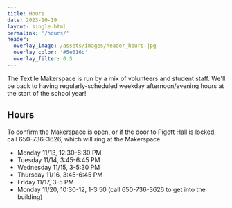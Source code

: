 ```yaml
---
title: Hours
date: 2023-10-19
layout: single.html
permalink: '/hours/'
header:
  overlay_image: /assets/images/header_hours.jpg
  overlay_color: '#5e616c'
  overlay_filter: 0.5
---
```


The Textile Makerspace is run by a mix of volunteers and student staff. We'll be back to having regularly-scheduled weekday afternoon/evening hours at the start of the school year!

## Hours

To confirm the Makerspace is open, or if the door to Pigott Hall is locked, call 650-736-3626, which will ring at the Makerspace.

- Monday 11/13, 12:30-6:30 PM
- Tuesday 11/14, 3:45-6:45 PM
- Wednesday 11/15, 3-5:30 PM
- Thursday 11/16, 3:45-6:45 PM
- Friday 11/17, 3-5 PM
- Monday 11/20, 10:30-12, 1-3:50 (call 650-736-3626 to get into the building)
